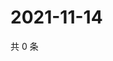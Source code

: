 # 2021-11-14

共 0 条

<!-- BEGIN WEIBO -->
<!-- 最后更新时间 Sun Nov 14 2021 23:11:21 GMT+0800 (China Standard Time) -->

<!-- END WEIBO -->
